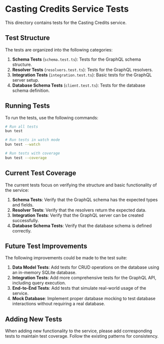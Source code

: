 # Casting Credits Service Tests

This directory contains tests for the Casting Credits service.

## Test Structure

The tests are organized into the following categories:

1. **Schema Tests** (`schema.test.ts`): Tests for the GraphQL schema structure.
2. **Resolver Tests** (`resolvers.test.ts`): Tests for the GraphQL resolvers.
3. **Integration Tests** (`integration.test.ts`): Basic tests for the GraphQL server setup.
4. **Database Schema Tests** (`client.test.ts`): Tests for the database schema definition.

## Running Tests

To run the tests, use the following commands:

```bash
# Run all tests
bun test

# Run tests in watch mode
bun test --watch

# Run tests with coverage
bun test --coverage
```

## Current Test Coverage

The current tests focus on verifying the structure and basic functionality of the service:

1. **Schema Tests**: Verify that the GraphQL schema has the expected types and fields.
2. **Resolver Tests**: Verify that the resolvers return the expected data.
3. **Integration Tests**: Verify that the GraphQL server can be created successfully.
4. **Database Schema Tests**: Verify that the database schema is defined correctly.

## Future Test Improvements

The following improvements could be made to the test suite:

1. **Data Model Tests**: Add tests for CRUD operations on the database using an in-memory SQLite database.
2. **Integration Tests**: Add more comprehensive tests for the GraphQL API, including query execution.
3. **End-to-End Tests**: Add tests that simulate real-world usage of the service.
4. **Mock Database**: Implement proper database mocking to test database interactions without requiring a real database.

## Adding New Tests

When adding new functionality to the service, please add corresponding tests to maintain test coverage. Follow the existing patterns for consistency.